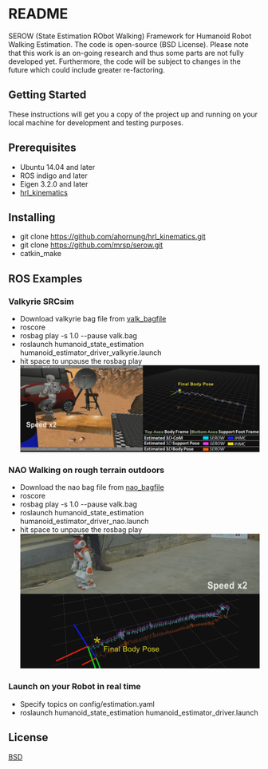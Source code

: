 # README
SEROW (State Estimation RObot Walking) Framework for Humanoid Robot Walking Estimation.  The code is open-source (BSD License). Please note that this work is an on-going research and thus some parts are not fully developed yet. Furthermore, the code will be subject to changes in the future which could include greater re-factoring.

## Getting Started
These instructions will get you a copy of the project up and running on your local machine for development and testing purposes.

## Prerequisites
* Ubuntu 14.04 and later
* ROS indigo and later
* Eigen 3.2.0 and later
* [hrl_kinematics](http://wiki.ros.org/hrl_kinematics) 

## Installing
* git clone https://github.com/ahornung/hrl_kinematics.git
* git clone https://github.com/mrsp/serow.git
* catkin_make


## ROS Examples
### Valkyrie SRCsim
* Download valkyrie bag file from [valk_bagfile](http://users.ics.forth.gr/~spiperakis/valk.bag)
* roscore
* rosbag play -s 1.0 --pause valk.bag
* roslaunch humanoid_state_estimation humanoid_estimator_driver_valkyrie.launch
* hit space to unpause the rosbag play
![valk](img/valk.jpg)
### NAO Walking on rough terrain outdoors
* Download the nao bag file from [nao_bagfile](http://users.ics.forth.gr/~spiperakis/nao.bag)
* roscore
* rosbag play -s 1.0 --pause valk.bag
* roslaunch humanoid_state_estimation humanoid_estimator_driver_nao.launch
* hit space to unpause the rosbag play
![nao](img/nao.jpg)
### Launch on your Robot in real time
* Specify topics on config/estimation.yaml
* roslaunch humanoid_state_estimation humanoid_estimator_driver.launch
## License
[BSD](LICENSE) 

